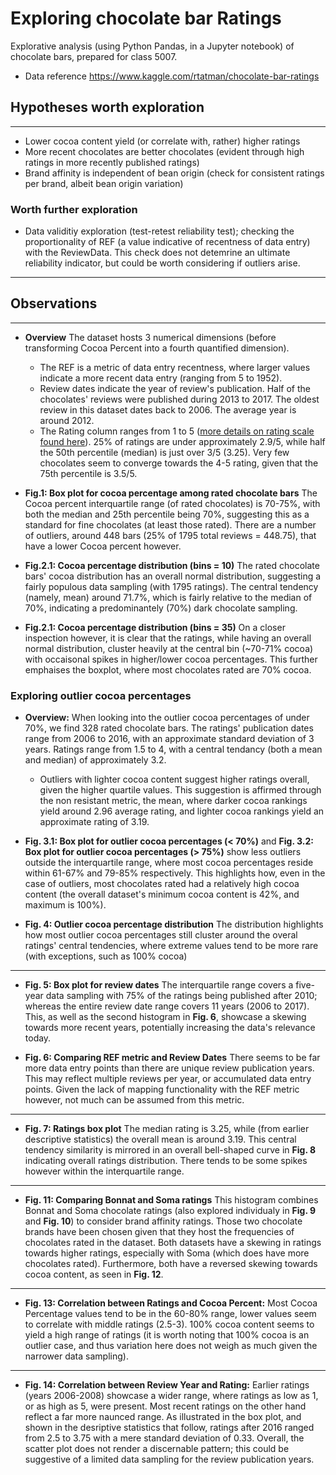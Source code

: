 # Exploring chocolate bar Ratings
Explorative analysis (using Python Pandas, in a Jupyter notebook) of chocolate bars, prepared for class 5007.
* Data reference https://www.kaggle.com/rtatman/chocolate-bar-ratings

## Hypotheses worth exploration 
___
* Lower cocoa content yield (or correlate with, rather) higher ratings
* More recent chocolates are better chocolates (evident through high ratings in more recently published ratings)
* Brand affinity is independent of bean origin (check for consistent ratings per brand, albeit bean origin variation)

### Worth further exploration 
* Data validitiy exploration (test-retest reliability test); checking the proportionality of REF (a value indicative of recentness of data entry) with the ReviewData. This check does not detemrine an ultimate reliability indicator, but could be worth considering if outliers arise. 

___
## Observations
___
* **Overview** The dataset hosts 3 numerical dimensions (before transforming Cocoa Percent into a fourth quantified dimension). 
    - The REF is a metric of data entry recentness, where larger values indicate a more recent data entry (ranging from 5 to 1952). 
    - Review dates indicate the year of review's publication. Half of the chocolates' reviews were published during 2013 to 2017. The oldest review in this dataset dates back to 2006. The average year is around 2012.
    - The Rating column ranges from 1 to 5 ([more details on rating scale found here](https://www.kaggle.com/rtatman/chocolate-bar-ratings)). 25% of ratings are under approximately 2.9/5, while half the 50th percentile (median) is just over 3/5 (3.25). Very few chocolates seem to converge towards the 4-5 rating, given that the 75th percentile is 3.5/5.

* **Fig.1: Box plot for cocoa percentage among rated chocolate bars** The Cocoa percent interquartile range (of rated chocolates) is 70-75%, with both the median and 25th percentile being 70%, suggesting this as a standard for fine chocolates (at least those rated). There are a number of outliers, around 448 bars (25% of 1795 total reviews = 448.75), that have a lower Cocoa percent however.

* **Fig.2.1: Cocoa percentage distribution (bins = 10)** The rated chocolate bars' cocoa distribution has an overall normal distribution, suggesting a fairly populous data sampling (with 1795 ratings). The central tendency (namely, mean) around 71.7%, which is fairly relative to the median of 70%, indicating a predominantely (70%) dark chocolate sampling.

* **Fig.2.1: Cocoa percentage distribution (bins = 35)** On a closer inspection however, it is clear that the ratings, while having an overall normal distribution, cluster heavily at the central bin (~70-71% cocoa) with occaisonal spikes in higher/lower cocoa percentages. This further emphaises the boxplot, where most chocolates rated are 70% cocoa.

### Exploring outlier cocoa percentages
* **Overview:** When looking into the outlier cocoa percentages of under 70%, we find 328 rated chocolate bars. The ratings' publication dates range from 2006 to 2016, with an approximate standard deviation of 3 years. Ratings range from 1.5 to 4, with a central tendancy (both a mean and median) of approximately 3.2. 

    - Outliers with lighter cocoa content suggest higher ratings overall, given the higher quartile values. This suggestion is affirmed through the non resistant metric, the mean, where darker cocoa rankings yield around 2.96 average rating, and lighter cocoa rankings yield an approximate rating of 3.19.

* **Fig. 3.1: Box plot for outlier cocoa percentages (< 70%)** and **Fig.  3.2: Box plot for outlier cocoa percentages (> 75%)** show less outliers outside the interquartile range, where most cocoa percentages reside within 61-67% and 79-85% respectively. This highlights how, even in the case of outliers, most chocolates rated had a relatively high cocoa content (the overall dataset's minimum cocoa content is 42%, and maximum is 100%).

* **Fig. 4: Outlier cocoa percentage distribution** The distribution highlights how most outlier cocoa percentages still cluster around the overal ratings' central tendencies, where extreme values tend to be more rare (with exceptions, such as 100% cocoa) 

___
* **Fig. 5: Box plot for review dates** The interquartile range covers a five-year data sampling with 75% of the ratings being published after 2010; whereas the entire review date range covers 11 years (2006 to 2017). This, as well as the second histogram in **Fig. 6**, showcase a skewing towards more recent years, potentially increasing the data's relevance today.

* **Fig. 6: Comparing REF metric and Review Dates** There seems to be far more data entry points than there are unique review publication years. This may reflect multiple reviews per year, or accumulated data entry points. Given the lack of mapping functionality with the REF metric however, not much can be assumed from this metric. 
___
* **Fig. 7: Ratings box plot** The median rating is 3.25, while (from earlier descriptive statistics) the overall mean is around 3.19. This central tendency similarity is mirrored in an overall bell-shaped curve in **Fig. 8** indicating overall ratings distribution. There tends to be some spikes however within the interquartile range. 
___
* **Fig. 11: Comparing Bonnat and Soma ratings** This histogram combines Bonnat and Soma chocolate ratings (also explored individualy in **Fig. 9** and **Fig. 10**) to consider brand affinity ratings. Those two chocolate brands have been chosen given that they host the frequencies of chocolates rated in the dataset. Both datasets have a skewing in ratings towards higher ratings, especially with Soma (which does have more chocolates rated). Furthermore, both have a reversed skewing towards cocoa content, as seen in **Fig. 12**.
___
* **Fig. 13: Correlation between Ratings and Cocoa Percent:** Most Cocoa Percentage values tend to be in the 60-80% range, lower values seem to correlate with middle ratings (2.5-3). 100% cocoa content seems to yield a high range of ratings (it is worth noting that 100% cocoa is an outlier case, and thus variation here does not weigh as much given the narrower data sampling).
___
* **Fig. 14: Correlation between Review Year and Rating:** Earlier ratings (years 2006-2008) showcase a wider range, where ratings as low as 1, or as high as 5, were present. Most recent ratings on the other hand reflect a far more naunced range. As illustrated in the box plot, and shown in the desriptive statistics that follow, ratings after 2016 ranged from 2.5 to 3.75 with a mere standard deviation of 0.33. Overall, the scatter plot does not render a discernable pattern; this could be suggestive of a limited data sampling for the review publication years.
